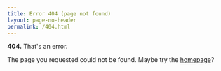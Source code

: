 ```yaml
---
title: Error 404 (page not found)
layout: page-no-header
permalink: /404.html
---
```


**404.** That's an error.

The page you requested could not be found. Maybe try the [homepage](/)?